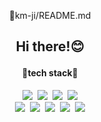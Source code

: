 <p align="center">🐰km-ji/README.md</p>


<h2><p align="center">Hi there!😊</p></h2>

<h4><p align="center">📖tech stack📖</p></h4>

<p align="center">
  <img src="https://img.shields.io/badge/JAVA-007396?style=for-the-badge&logo=java&logoColor=white">&nbsp 
  <img src="https://img.shields.io/badge/Spring-6DB33F?style=for-the-badge&logo=Spring&logoColor=white">&nbsp 
  <img src="https://img.shields.io/badge/mysql-4479A1?style=for-the-badge&logo=mysql&logoColor=white">&nbsp
  <img src="https://img.shields.io/badge/javascript-F7DF1E?style=for-the-badge&logo=javascript&logoColor=black"><br> 
   <img src="https://img.shields.io/badge/react-61DAFB?style=for-the-badge&logo=react&logoColor=black">&nbsp 
   <img src="https://img.shields.io/badge/html-E34F26?style=for-the-badge&logo=html5&logoColor=white">&nbsp 
    <img src="https://img.shields.io/badge/css-1572B6?style=for-the-badge&logo=css3&logoColor=white">&nbsp
    <img src="https://img.shields.io/badge/linux-FCC624?style=for-the-badge&logo=linux&logoColor=black">&nbsp
    <img src="https://img.shields.io/badge/aws-232F3E?style=for-the-badge&logo=aws&logoColor=white">
</p>
  
<!--
**km-ji/km-ji** is a ✨ _special_ ✨ repository because its `README.md` (this file) appears on your GitHub profile.

Here are some ideas to get you started:

- 🔭 I’m currently working on ...
- 🌱 I’m currently learning ...
- 👯 I’m looking to collaborate on ...
- 🤔 I’m looking for help with ...
- 💬 Ask me about ...
- 📫 How to reach me: ...
- 😄 Pronouns: ...
- ⚡ Fun fact: ...
-->

